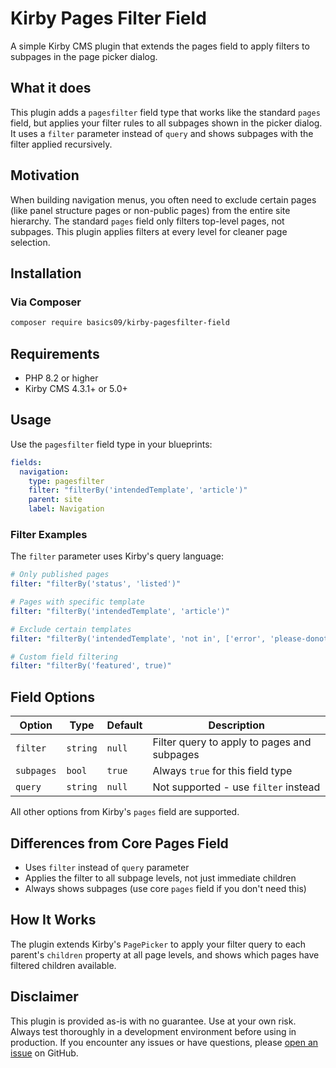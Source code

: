 # Kirby Pages Filter Field

A simple Kirby CMS plugin that extends the pages field to apply filters to subpages in the page picker dialog.

## What it does

This plugin adds a `pagesfilter` field type that works like the standard `pages` field, but applies your filter rules to all subpages shown in the picker dialog. It uses a `filter` parameter instead of `query` and shows subpages with the filter applied recursively.

## Motivation

When building navigation menus, you often need to exclude certain pages (like panel structure pages or non-public pages) from the entire site hierarchy. The standard `pages` field only filters top-level pages, not subpages. This plugin applies filters at every level for cleaner page selection.

## Installation

### Via Composer

```bash
composer require basics09/kirby-pagesfilter-field
```

## Requirements

- PHP 8.2 or higher
- Kirby CMS 4.3.1+ or 5.0+

## Usage

Use the `pagesfilter` field type in your blueprints:

```yaml
fields:
  navigation:
    type: pagesfilter
    filter: "filterBy('intendedTemplate', 'article')"
    parent: site
    label: Navigation
```

### Filter Examples

The `filter` parameter uses Kirby's query language:

```yaml
# Only published pages
filter: "filterBy('status', 'listed')"

# Pages with specific template
filter: "filterBy('intendedTemplate', 'article')"

# Exclude certain templates
filter: "filterBy('intendedTemplate', 'not in', ['error', 'please-donot-list-me'])"

# Custom field filtering
filter: "filterBy('featured', true)"

```

## Field Options

| Option     | Type     | Default | Description                                 |
| ---------- | -------- | ------- | ------------------------------------------- |
| `filter`   | `string` | `null`  | Filter query to apply to pages and subpages |
| `subpages` | `bool`   | `true`  | Always `true` for this field type           |
| `query`    | `string` | `null`  | Not supported - use `filter` instead        |

All other options from Kirby's `pages` field are supported.

## Differences from Core Pages Field

- Uses `filter` instead of `query` parameter
- Applies the filter to all subpage levels, not just immediate children
- Always shows subpages (use core `pages` field if you don't need this)

## How It Works

The plugin extends Kirby's `PagePicker` to apply your filter query to each parent's `children` property at all page levels, and shows which pages have filtered children available.

## Disclaimer

This plugin is provided as-is with no guarantee. Use at your own risk. Always test thoroughly in a development environment before using in production.
If you encounter any issues or have questions, please [open an issue](https://github.com/basics09/kirby-pagesfilter-field/issues) on GitHub.
